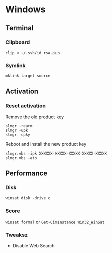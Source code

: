 # Windows

## Terminal

### Clipboard

`clip < ~/.ssh/id_rsa.pub`

### Symlink

`mklink target source`

## Activation

### Reset activation

Remove the old product key
```
slmgr -rearm
slmgr -upk
slmgr -cpky
```
Reboot and install the new product key
```
slmgr.vbs -ipk XXXXXX-XXXXX-XXXXX-XXXXX-XXXXX
slmgr.vbs -ato
```

## Performance

### Disk

`winsat disk -drive c`

### Score

`winsat formal`
or
`Get-CimInstance Win32_WinSat`

### Tweaksz
- Disable Web Search